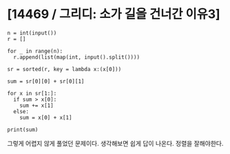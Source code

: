 # [14469 / 그리디: 소가 길을 건너간 이유3]

```
n = int(input())
r = []

for _ in range(n):
  r.append(list(map(int, input().split())))

sr = sorted(r, key = lambda x:(x[0]))

sum = sr[0][0] + sr[0][1]

for x in sr[1:]:
  if sum > x[0]:
    sum += x[1]
  else:
    sum = x[0] + x[1]

print(sum)
```

그렇게 어렵지 않게 풀었던 문제이다. 생각해보면 쉽게 답이 나온다. 정렬을 잘해야한다.
